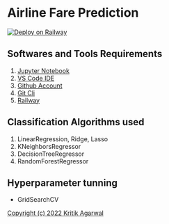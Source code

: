 # Airline Fare Prediction

[![Deploy on Railway](https://railway.app/button.svg)](https://railway.app/new/template/oDxri6?referralCode=V8Xfpl)

## Softwares and Tools Requirements

1. [Jupyter Notebook](https://jupyter.org/)
2. [VS Code IDE](https://code.visualstudio.com/)
3. [Github Account](https://github.com)
4. [Git Cli](https://cli.github.com/)
5. [Railway](https://railway.app/)

## Classification Algorithms used

1. LinearRegression, Ridge, Lasso
2. KNeighborsRegressor
3. DecisionTreeRegressor
4. RandomForestRegressor

## Hyperparameter tunning

* GridSearchCV

[Copyright (c) 2022 Kritik Agarwal](https://github.com/Kritik007/Airline-Fare-Prediction/blob/9cab385886c0ef950b3009e265d6ae2428885d54/LICENSE#L3)

